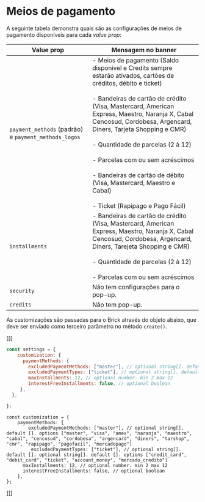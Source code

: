# Meios de pagamento

A seguinte tabela demonstra quais são as configurações de meios de pagamento disponíveis para cada _value prop_:

| Value prop | Mensagem no banner |
|---|---|
|`payment_methods` (padrão) e `payment_methods_logos`| - Meios de pagamento (Saldo disponível e Credits sempre estarão ativados, cartões de créditos, débito e ticket) <br/><br/> - Bandeiras de cartão de crédito (Visa, Mastercard, American Express, Maestro, Naranja X, Cabal Cencosud, Cordobesa, Argencard, Diners, Tarjeta Shopping e CMR) <br/><br/> - Quantidade de parcelas (2 à 12) <br/><br/> - Parcelas com ou sem acréscimos <br/><br/> - Bandeiras de cartão de débito (Visa, Mastercard, Maestro e Cabal) <br/><br/> - Ticket (Rapipago e Pago Fácil)|
|`installments`| - Bandeiras de cartão de crédito (Visa, Mastercard, American Express, Maestro, Naranja X, Cabal Cencosud, Cordobesa, Argencard, Diners, Tarejeta Shopping e CMR) <br/><br/> - Quantidade de parcelas (2 à 12) <br/><br/> - Parcelas com ou sem acréscimos|
|`security`|Não tem configurações para o pop-up.|
|`credits`|Não tem pop-up.|

As customizações são passadas para o Brick através do objeto abaixo, que deve ser enviado como terceiro parâmetro no método `create()`.

[[[
```javascript
const settings = {
    customization: {
      paymentMethods: {
        excludedPaymentMethods: ["master"], // optional string[]. default []. options ["master", "visa", "amex", "naranja", "maestro", "cabal", "cencosud", "cordobesa", "argencard", "diners", "tarshop", "cmr", "rapipago", "pagofacil", "mercadopago"]
        excludedPaymentTypes: ["ticket"], // optional string[]. default []. options ["credit_card", "debit_card", "ticket", "account_money", "mercado_credito"]
        maxInstallments: 12, // optional number. min 2 max 12
        interestFreeInstallments: false, // optional boolean
     },
  },

};
```
```react-jsx
const customization = {
    paymentMethods: {
        excludedPaymentMethods: ["master"], // optional string[]. default []. options ["master", "visa", "amex", "naranja", "maestro", "cabal", "cencosud", "cordobesa", "argencard", "diners", "tarshop", "cmr", "rapipago", "pagofacil", "mercadopago"]
         excludedPaymentTypes: ["ticket"], // optional string[]. default []. optional string[]. default []. options ["credit_card", "debit_card", "ticket", "account_money", "mercado_credito"]
      maxInstallments: 12, // optional number. min 2 max 12
      interestFreeInstallments: false, // optional boolean
    },
};

```
]]]